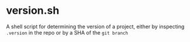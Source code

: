 # version.sh
A shell script for determining the version of a project, either by inspecting `.version` in the repo or by a SHA of the `git branch`
